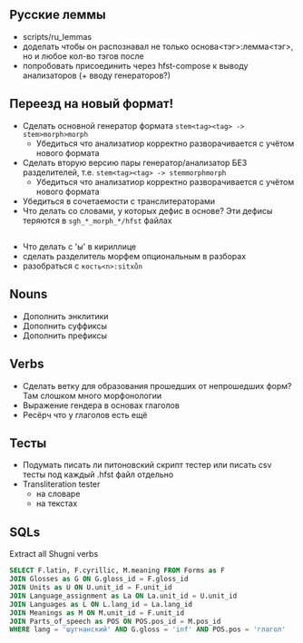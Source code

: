 ## Русские леммы
- scripts/ru_lemmas 
- доделать чтобы он распознавал не только основа<тэг>:лемма<тэг>, но и любое кол-во тэгов после 
- попробовать присоединить через hfst-compose к выводу анализаторов (+ вводу генераторов?)

## Переезд на новый формат!
- Сделать основной генератор формата `stem<tag><tag> -> stem>morph>morph`
    - Убедиться что анализатиор корректно разворачивается с учётом нового формата
- Сделать вторую версию пары генератор/анализатор БЕЗ разделителей, т.е. `stem<tag><tag> -> stemmorphmorph`
    - Убедиться что анализатиор корректно разворачивается с учётом нового формата
- Убедиться в сочетаемости с транслитераторами
- Что делать со словами, у которых дефис в основе? Эти дефисы теряются в `sgh_*_morph_*/hfst` файлах
## 
- Что делать с 'ы' в кириллице
- сделать разделитель морфем опциональным в разборах
- разобраться с `кость<n>:sitxůn`
## Nouns
- Дополнить энклитики
- Дополнить суффиксы
- Дополнить префиксы
## Verbs
- Сделать ветку для образования прошедших от непрошедших форм? Там слошком много морфонологии
- Выражение гендера в основах глаголов
- Ресёрч что у глаголов есть ещё
## Тесты
- Подумать писать ли питоновский скрипт тестер или писать csv тесты под каждый .hfst файл отдельно
- Transliteration tester 
    - на словаре
    - на текстах

## SQLs
Extract all Shugni verbs
```sql
SELECT F.latin, F.cyrillic, M.meaning FROM Forms as F
JOIN Glosses as G ON G.gloss_id = F.gloss_id
JOIN Units as U ON U.unit_id = F.unit_id
JOIN Language_assignment as La ON La.unit_id = U.unit_id
JOIN Languages as L ON L.lang_id = La.lang_id
JOIN Meanings as M ON M.unit_id = F.unit_id
JOIN Parts_of_speech as POS ON POS.pos_id = M.pos_id
WHERE lang = 'шугнанский' AND G.gloss = 'inf' AND POS.pos = 'глагол'
```